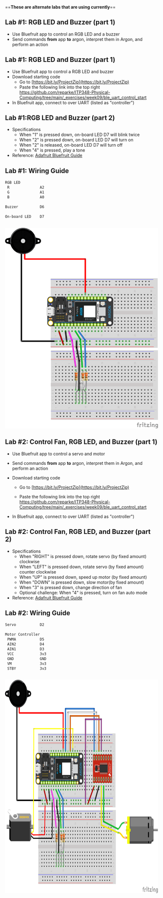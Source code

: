 

==**These are alternate labs that are using currently**==



## Lab #1: RGB LED and Buzzer (part 1)

* Use Bluefruit app to control an RGB LED and a buzzer 
* Send commands **from** app **to** argon, interpret them in Argon, and perform an action

## Lab #1: RGB LED and Buzzer (part 1)

<!-- skip buzzer and/or RGB LED and go straight to motor if short on time -->

* Use Bluefruit app to control a RGB LED and buzzer
* Download starting code
  * Go to [https://bit.ly/ProjectZip](https://bit.ly/ProjectZip)
  * Paste the following link into the top right
    https://github.com/reparke/ITP348-Physical-Computing/tree/main/_exercises/week09/ble_uart_control_start
* In Bluefruit app, connect to over UART (listed as "controller")

## Lab #1:RGB LED and Buzzer (part 2)

* Specifications
  * When "1" is pressed down, on-board LED D7 will blink twice
  * When "2" is pressed down, on-board LED D7 will turn on
  * When "2" is released, on-board LED D7 will turn off
  * When "4" is pressed, play a tone
* Reference:  [Adafruit Bluefruit Guide](https://learn.adafruit.com/bluefruit-le-connect/controller)

##  Lab #1: Wiring Guide

```
RGB LED
 R              A2
 G              A1
 B              A0

Buzzer          D6

On-board LED    D7
```





## 

<img src="lecture_bluetooth.assets/ble_uart_control_bb.png" alt="1571379786069" style="width:750px" />

## Lab #2: Control Fan, RGB LED, and Buzzer (part 1)

* Use Bluefruit app to control a servo and motor
* Send commands **from** app **to** argon, interpret them in Argon, and perform an action
* Download starting code

  * Go to [https://bit.ly/ProjectZip](https://bit.ly/ProjectZip)

  * Paste the following link into the top right
    https://github.com/reparke/ITP348-Physical-Computing/tree/main/_exercises/week09/ble_uart_control_start
* In Bluefruit app, connect to over UART (listed as "controller")

## Lab #2: Control Fan, RGB LED, and Buzzer  (part 2)

* Specifications
  * When "RIGHT" is pressed down, rotate servo (by fixed amount) clockwise
  * When "LEFT" is pressed down, rotate servo (by fixed amount)  counter clockwise
  * When "UP" is pressed down, speed up motor (by fixed amount)
  * When "DOWN" is pressed down, slow motor(by fixed amount)
  * When "3" is pressed down, change direction of fan
  * Optional challenge:  When "4" is pressed, turn on fan auto mode
* Reference:  [Adafruit Bluefruit Guide](https://learn.adafruit.com/bluefruit-le-connect/controller)

##  Lab #2: Wiring Guide

```
Servo           D2

Motor Controller
 PWMA           D5 
 AIN2           D4 
 AIN1           D3 
 VCC            3v3
 GND            GND
 VM             3v3
 STBY           3v3
```

## 

<img src="lecture_bluetooth.assets/ble_uart_control_fan_bb.png" alt="1571379935995" style="height:700px" />


